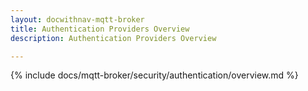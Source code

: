 ```yaml
---
layout: docwithnav-mqtt-broker
title: Authentication Providers Overview
description: Authentication Providers Overview

---
```


{% include docs/mqtt-broker/security/authentication/overview.md %}
